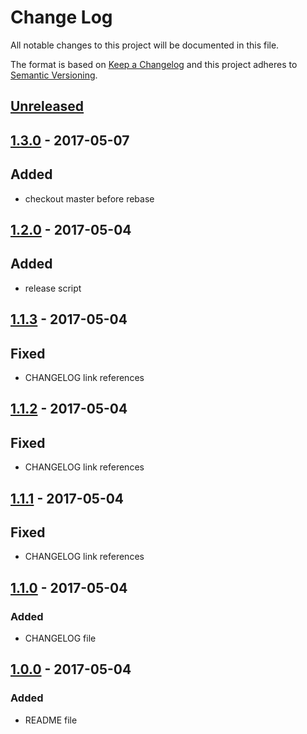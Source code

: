 # Change Log
All notable changes to this project will be documented in this file.

The format is based on [Keep a Changelog](http://keepachangelog.com/)
and this project adheres to [Semantic Versioning](http://semver.org/).

## [Unreleased]

## [1.3.0] - 2017-05-07
## Added
- checkout master before rebase

## [1.2.0] - 2017-05-04
## Added
- release script

## [1.1.3] - 2017-05-04
## Fixed
- CHANGELOG link references

## [1.1.2] - 2017-05-04
## Fixed
- CHANGELOG link references

## [1.1.1] - 2017-05-04
## Fixed
- CHANGELOG link references

## [1.1.0] - 2017-05-04
### Added
- CHANGELOG file

## [1.0.0] - 2017-05-04
### Added
- README file

[Unreleased]: https://github.com/tprado/release-sh/compare/1.3.0...HEAD
[1.3.0]: https://github.com/tprado/release-sh/compare/1.2.0...1.3.0
[1.2.0]: https://github.com/tprado/release-sh/compare/1.1.3...1.2.0
[1.1.3]: https://github.com/tprado/release-sh/compare/1.1.2...1.1.3
[1.1.2]: https://github.com/tprado/release-sh/compare/1.1.1...1.1.2
[1.1.1]: https://github.com/tprado/release-sh/compare/1.1.0...1.1.1
[1.1.0]: https://github.com/tprado/release-sh/compare/1.0.0...1.1.0
[1.0.0]: https://github.com/tprado/release-sh/compare/0.0.0...1.0.0
